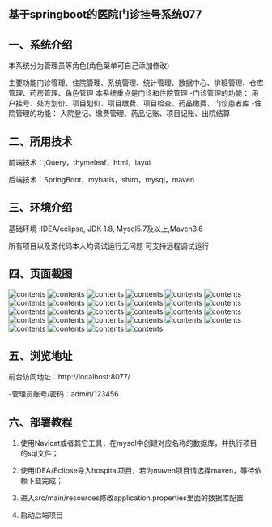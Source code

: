 ## 基于springboot的医院门诊挂号系统077

## 一、系统介绍

本系统分为管理员等角色(角色菜单可自己添加修改)

主要功能门诊管理、住院管理、系统管理、统计管理、数据中心、排班管理、仓库管理、药房管理、角色管理
本系统重点是门诊和住院管理
-门诊管理的功能：
用户挂号、处方划价、项目划价、项目缴费、项目检查、药品缴费、门诊患者库
-住院管理的功能：
入院登记、缴费管理、药品记账、项目记账、出院结算

## 二、所用技术

前端技术：jQuery，thymeleaf，html，layui

后端技术：SpringBoot，mybatis，shiro，mysql，maven


## 三、环境介绍

基础环境 :IDEA/eclipse, JDK 1.8, Mysql5.7及以上,Maven3.6

所有项目以及源代码本人均调试运行无问题 可支持远程调试运行

## 四、页面截图

![contents](./picture/picture1.png)
![contents](./picture/picture2.png)
![contents](./picture/picture3.png)
![contents](./picture/picture4.png)
![contents](./picture/picture5.png)
![contents](./picture/picture6.png)
![contents](./picture/picture7.png)
![contents](./picture/picture8.png)
![contents](./picture/picture9.png)
![contents](./picture/picture10.png)
![contents](./picture/picture11.png)
![contents](./picture/picture12.png)
![contents](./picture/picture13.png)
![contents](./picture/picture14.png)
![contents](./picture/picture15.png)
![contents](./picture/picture16.png)
![contents](./picture/picture17.png)
![contents](./picture/picture18.png)
![contents](./picture/picture19.png)
![contents](./picture/picture20.png)
![contents](./picture/picture21.png)
![contents](./picture/picture22.png)
![contents](./picture/picture23.png)
![contents](./picture/picture24.png)
![contents](./picture/picture25.png)
![contents](./picture/picture26.png)
![contents](./picture/picture27.png)
![contents](./picture/picture28.png)

## 五、浏览地址
前台访问地址：http://localhost:8077/

-管理员账号/密码：admin/123456

## 六、部署教程

1. 使用Navicat或者其它工具，在mysql中创建对应名称的数据库，并执行项目的sql文件；

2. 使用IDEA/Eclipse导入hospital项目，若为maven项目请选择maven，等待依赖下载完成；

3. 进入src/main/resources修改application.properties里面的数据库配置

4. 启动后端项目





